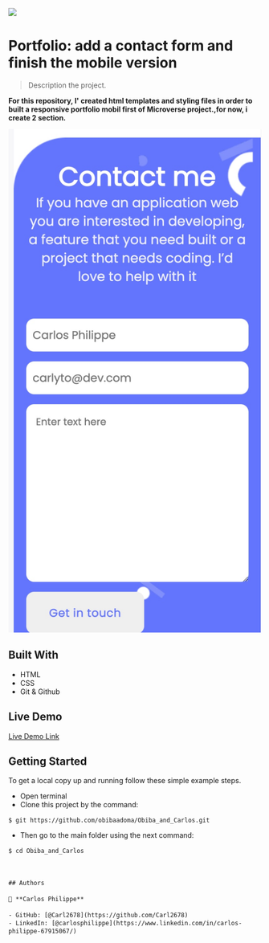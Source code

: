 ![](https://img.shields.io/badge/Microverse-blueviolet)

# Portfolio: add a contact form and finish the mobile version

> Description the project.

**For this repository, I' created html templates and styling files in order to built a responsive portfolio mobil first of Microverse project.,for now, i create 2 section.**

![alt text](https://github.com/obibaadoma/Obiba_and_Carlos/blob/carlytodev/images/sreenshot.jpg)

## Built With

- HTML
- CSS
- Git & Github

## Live Demo

[Live Demo Link](https://github.com/Carl2678/portfolio-mobile-first)


## Getting Started


To get a local copy up and running follow these simple example steps.
- Open terminal
- Clone this project by the command:

```
$ git https://github.com/obibaadoma/Obiba_and_Carlos.git
```

- Then go to the main folder using the next command:

```
$ cd Obiba_and_Carlos



## Authors

👤 **Carlos Philippe**

- GitHub: [@Carl2678](https://github.com/Carl2678)
- LinkedIn: [@carlosphilippe](https://www.linkedin.com/in/carlos-philippe-67915067/)
